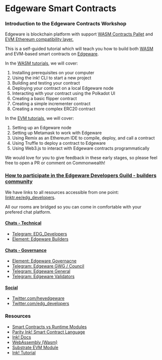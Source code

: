# Edgeware Smart Contracts

### Introduction to the Edgeware Contracts Workshop

Edgeware is blockchain platform with support [WASM Contracts Pallet](https://docs.edgewa.re/edgeware-runtime/wasm) and [EVM Ethereum compatibility layer.](https://docs.edgewa.re/edgeware-runtime/evm)

This is a self-guided tutorial which will teach you how to build both [WASM](https://webassembly.org/) and EVM-based smart contracts on [Edgeware](https://github.com/hicommonwealth/edgeware-node).

In the [WASM tutorials](https://contracts.edgewa.re/#/0/introduction), we will cover:

1. Installing prerequisites on your computer
2. Using the ink! CLI to start a new project
3. Building and testing your contract
4. Deploying your contract on a local Edgeware node
5. Interacting with your contract using the Polkadot UI
6. Creating a basic flipper contract
7. Creating a simple incrementer contract
8. Creating a more complex ERC20 contract

In the [EVM tutorials](https://contracts.edgewa.re/#/4/evm-introduction), we will cover:

1. Setting up an Edgeware node
2. Setting up Metamask to work with Edgeware
3. Using Remix as an Ethereum IDE to compile, deploy, and call a contract
4. Using Truffle to deploy a contract to Edgeware
5. Using Web3.js to interact with Edgeware contracts programmatically

We would love for you to give feedback in these early stages, so please feel free to open a PR or comment on Commonwealth!

### [How to participate in the Edgeware Developers Guild - builders community](https://contracts.edgewa.re/#/?id=how-to-participate-in-the-edgeware-developers-guild-builders-community) <a id="how-to-participate-in-the-edgeware-developers-guild-builders-community"></a>

We have links to all resources accessible from one point: [linktr.ee/edg\_developers](https://linktr.ee/edg_developers).

All our rooms are bridged so you can come in comfortable with your prefered chat platform.

#### [Chats - Technical](https://contracts.edgewa.re/#/?id=chats-technical) <a id="chats-technical"></a>

* [Telegram: EDG\_Developers](https://t.me/edg_developers)
* [Element: Edgeware Builders](https://matrix.to/#/!ddnLMXyILAzUofbiMe:matrix.org?via=matrix.org&via=t2bot.io)

#### [Chats - Governance](https://contracts.edgewa.re/#/?id=chats-governance) <a id="chats-governance"></a>

* [Element: Edgeware Governacne](https://matrix.to/#/!LKKkaPSDCjOusugedQ:matrix.org?via=matrix.org&via=t2bot.io&via=decent.modular.im)
* [Telegram: Edgeware GWG / Council](https://t.me/EdgewareGWG)
* [Telegram: Edgeware General](https://t.me/heyedgeware)
* [Telegram: Edgeware Validators](https://t.me/EdgewareValidators)

#### [Social](https://contracts.edgewa.re/#/?id=social) <a id="social"></a>

* [Twitter.com/heyedgeware](https://twitter.com/heyedgeware)
* [Twitter.com/edg\_developers](https://twitter.com/edg_developers)



### Resources

* [Smart Contracts vs Runtime Modules](https://substrate.dev/docs/en/knowledgebase/smart-contracts/overview#smart-contracts-vs-runtime-modules)
* [Parity Ink! Smart Contract Language](https://github.com/paritytech/ink)
* [Ink! Docs](https://substrate.dev/docs/en/development/contracts/ink)
* [WebAssembly \(Wasm\)](https://github.com/hicommonwealth/edgeware-documentation/tree/58645d7870426b3415b2350203856680148569e1/docs/contribute/develop/smart-contracts/contribute/develop/smart-contracts/webassembly-wasm.md)
* [Substrate EVM Module](https://substrate.dev/docs/en/next/conceptual/runtime/contracts/evm_module)
* [Ink! Tutorial](https://substrate.dev/substrate-contracts-workshop/#/)

[  
](https://contracts.edgewa.re/#/0/introduction)

